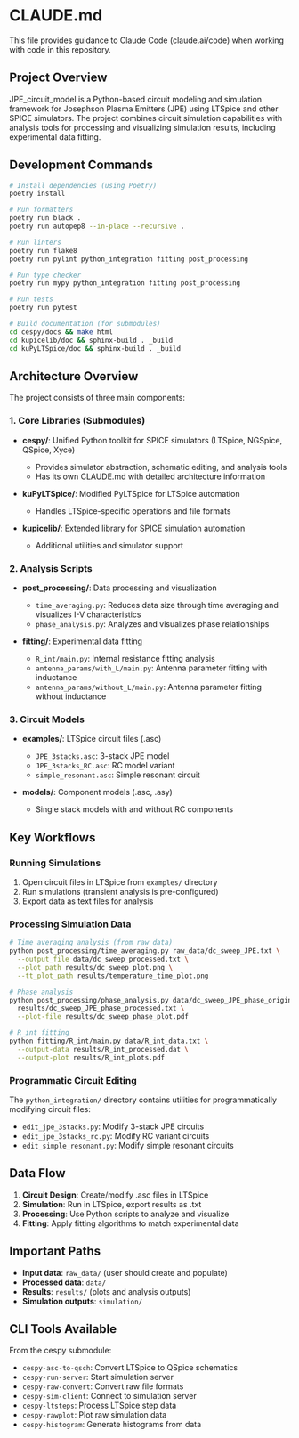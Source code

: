 # CLAUDE.md

This file provides guidance to Claude Code (claude.ai/code) when working with code in this repository.

## Project Overview

JPE_circuit_model is a Python-based circuit modeling and simulation framework for Josephson Plasma Emitters (JPE) using LTSpice and other SPICE simulators. The project combines circuit simulation capabilities with analysis tools for processing and visualizing simulation results, including experimental data fitting.

## Development Commands

```bash
# Install dependencies (using Poetry)
poetry install

# Run formatters
poetry run black .
poetry run autopep8 --in-place --recursive .

# Run linters
poetry run flake8
poetry run pylint python_integration fitting post_processing

# Run type checker
poetry run mypy python_integration fitting post_processing

# Run tests
poetry run pytest

# Build documentation (for submodules)
cd cespy/docs && make html
cd kupicelib/doc && sphinx-build . _build
cd kuPyLTSpice/doc && sphinx-build . _build
```

## Architecture Overview

The project consists of three main components:

### 1. Core Libraries (Submodules)

- **cespy/**: Unified Python toolkit for SPICE simulators (LTSpice, NGSpice, QSpice, Xyce)
  - Provides simulator abstraction, schematic editing, and analysis tools
  - Has its own CLAUDE.md with detailed architecture information
  
- **kuPyLTSpice/**: Modified PyLTSpice for LTSpice automation
  - Handles LTSpice-specific operations and file formats
  
- **kupicelib/**: Extended library for SPICE simulation automation
  - Additional utilities and simulator support

### 2. Analysis Scripts

- **post_processing/**: Data processing and visualization
  - `time_averaging.py`: Reduces data size through time averaging and visualizes I-V characteristics
  - `phase_analysis.py`: Analyzes and visualizes phase relationships
  
- **fitting/**: Experimental data fitting
  - `R_int/main.py`: Internal resistance fitting analysis
  - `antenna_params/with_L/main.py`: Antenna parameter fitting with inductance
  - `antenna_params/without_L/main.py`: Antenna parameter fitting without inductance

### 3. Circuit Models

- **examples/**: LTSpice circuit files (.asc)
  - `JPE_3stacks.asc`: 3-stack JPE model
  - `JPE_3stacks_RC.asc`: RC model variant
  - `simple_resonant.asc`: Simple resonant circuit
  
- **models/**: Component models (.asc, .asy)
  - Single stack models with and without RC components

## Key Workflows

### Running Simulations

1. Open circuit files in LTSpice from `examples/` directory
2. Run simulations (transient analysis is pre-configured)
3. Export data as text files for analysis

### Processing Simulation Data

```bash
# Time averaging analysis (from raw data)
python post_processing/time_averaging.py raw_data/dc_sweep_JPE.txt \
  --output_file data/dc_sweep_processed.txt \
  --plot_path results/dc_sweep_plot.png \
  --tt_plot_path results/temperature_time_plot.png

# Phase analysis
python post_processing/phase_analysis.py data/dc_sweep_JPE_phase_original.txt \
  results/dc_sweep_JPE_phase_processed.txt \
  --plot-file results/dc_sweep_phase_plot.pdf

# R_int fitting
python fitting/R_int/main.py data/R_int_data.txt \
  --output-data results/R_int_processed.dat \
  --output-plot results/R_int_plots.pdf
```

### Programmatic Circuit Editing

The `python_integration/` directory contains utilities for programmatically modifying circuit files:

- `edit_jpe_3stacks.py`: Modify 3-stack JPE circuits
- `edit_jpe_3stacks_rc.py`: Modify RC variant circuits
- `edit_simple_resonant.py`: Modify simple resonant circuits

## Data Flow

1. **Circuit Design**: Create/modify .asc files in LTSpice
2. **Simulation**: Run in LTSpice, export results as .txt
3. **Processing**: Use Python scripts to analyze and visualize
4. **Fitting**: Apply fitting algorithms to match experimental data

## Important Paths

- **Input data**: `raw_data/` (user should create and populate)
- **Processed data**: `data/`
- **Results**: `results/` (plots and analysis outputs)
- **Simulation outputs**: `simulation/`

## CLI Tools Available

From the cespy submodule:

- `cespy-asc-to-qsch`: Convert LTSpice to QSpice schematics
- `cespy-run-server`: Start simulation server
- `cespy-raw-convert`: Convert raw file formats
- `cespy-sim-client`: Connect to simulation server
- `cespy-ltsteps`: Process LTSpice step data
- `cespy-rawplot`: Plot raw simulation data
- `cespy-histogram`: Generate histograms from data
